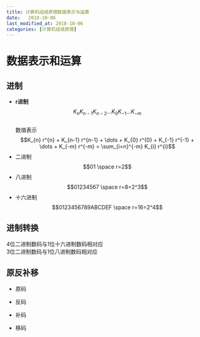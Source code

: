 ```yaml
---
title: 计算机组成原理数据表示与运算
date:   2018-10-06
last_modified_at: 2018-10-06
categories: [计算机组成原理]
---
```


# 数据表示和运算
## 进制
- **r进制**  
 $$K_{n} K_{n-1} K_{n-2} \dots K_{0} K_{-1} \dots K_{-m}$$    
数值表示 $$K_{n} r^{n} + K_{n-1} r^{n-1} + \dots + K_{0} r^{0} + K_{-1} r^{-1} + \dots + K_{-m} r^{-m} = \sum_{i=n}^{-m} K_{i} r^{i}$$
- 二进制  
$$01 \space r=2$$
- 八进制  
$$01234567 \space r=8=2^3$$
- 十六进制  
$$0123456789ABCDEF \space r=16=2^4$$
## 进制转换
4位二进制数码与1位十六进制数码相对应  
3位二进制数码与1位八进制数码相对应  
  
## 原反补移
- 原码

- 反码
- 补码
- 移码